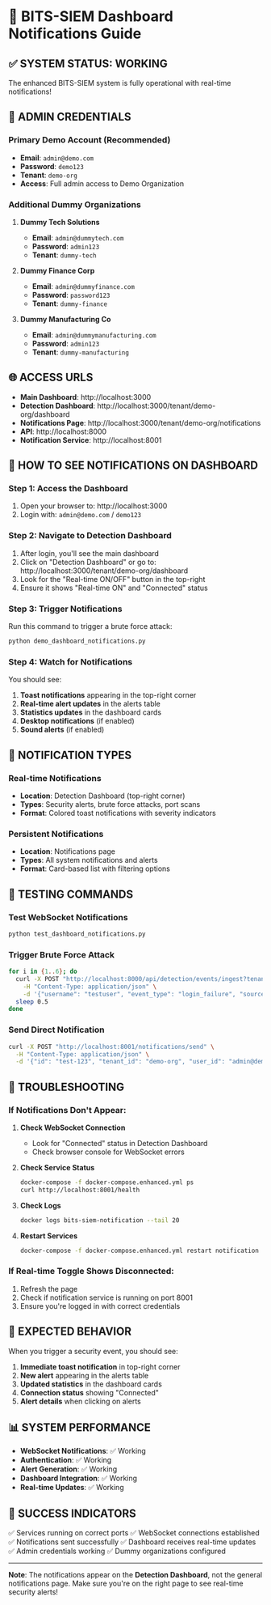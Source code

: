 # 🚨 BITS-SIEM Dashboard Notifications Guide

## ✅ **SYSTEM STATUS: WORKING**

The enhanced BITS-SIEM system is fully operational with real-time notifications!

## 👤 **ADMIN CREDENTIALS**

### **Primary Demo Account (Recommended)**
- **Email**: `admin@demo.com`
- **Password**: `demo123`
- **Tenant**: `demo-org`
- **Access**: Full admin access to Demo Organization

### **Additional Dummy Organizations**
1. **Dummy Tech Solutions**
   - **Email**: `admin@dummytech.com`
   - **Password**: `admin123`
   - **Tenant**: `dummy-tech`

2. **Dummy Finance Corp**
   - **Email**: `admin@dummyfinance.com`
   - **Password**: `password123`
   - **Tenant**: `dummy-finance`

3. **Dummy Manufacturing Co**
   - **Email**: `admin@dummymanufacturing.com`
   - **Password**: `admin123`
   - **Tenant**: `dummy-manufacturing`

## 🌐 **ACCESS URLS**

- **Main Dashboard**: http://localhost:3000
- **Detection Dashboard**: http://localhost:3000/tenant/demo-org/dashboard
- **Notifications Page**: http://localhost:3000/tenant/demo-org/notifications
- **API**: http://localhost:8000
- **Notification Service**: http://localhost:8001

## 📱 **HOW TO SEE NOTIFICATIONS ON DASHBOARD**

### **Step 1: Access the Dashboard**
1. Open your browser to: http://localhost:3000
2. Login with: `admin@demo.com` / `demo123`

### **Step 2: Navigate to Detection Dashboard**
1. After login, you'll see the main dashboard
2. Click on "Detection Dashboard" or go to: http://localhost:3000/tenant/demo-org/dashboard
3. Look for the "Real-time ON/OFF" button in the top-right
4. Ensure it shows "Real-time ON" and "Connected" status

### **Step 3: Trigger Notifications**
Run this command to trigger a brute force attack:
```bash
python demo_dashboard_notifications.py
```

### **Step 4: Watch for Notifications**
You should see:
1. **Toast notifications** appearing in the top-right corner
2. **Real-time alert updates** in the alerts table
3. **Statistics updates** in the dashboard cards
4. **Desktop notifications** (if enabled)
5. **Sound alerts** (if enabled)

## 🔔 **NOTIFICATION TYPES**

### **Real-time Notifications**
- **Location**: Detection Dashboard (top-right corner)
- **Types**: Security alerts, brute force attacks, port scans
- **Format**: Colored toast notifications with severity indicators

### **Persistent Notifications**
- **Location**: Notifications page
- **Types**: All system notifications and alerts
- **Format**: Card-based list with filtering options

## 🧪 **TESTING COMMANDS**

### **Test WebSocket Notifications**
```bash
python test_dashboard_notifications.py
```

### **Trigger Brute Force Attack**
```bash
for i in {1..6}; do
  curl -X POST "http://localhost:8000/api/detection/events/ingest?tenant_id=demo-org" \
    -H "Content-Type: application/json" \
    -d '{"username": "testuser", "event_type": "login_failure", "source_type": "web", "source_ip": "192.168.1.200", "failed_attempts_count": '$i', "metadata": {"test": true}}'
  sleep 0.5
done
```

### **Send Direct Notification**
```bash
curl -X POST "http://localhost:8001/notifications/send" \
  -H "Content-Type: application/json" \
  -d '{"id": "test-123", "tenant_id": "demo-org", "user_id": "admin@demo.com", "type": "security_alert", "severity": "critical", "title": "Test Alert", "message": "This is a test alert", "source_ip": "192.168.1.100", "created_at": "'$(date -u +"%Y-%m-%dT%H:%M:%SZ")'"}'
```

## 🔧 **TROUBLESHOOTING**

### **If Notifications Don't Appear:**

1. **Check WebSocket Connection**
   - Look for "Connected" status in Detection Dashboard
   - Check browser console for WebSocket errors

2. **Check Service Status**
   ```bash
   docker-compose -f docker-compose.enhanced.yml ps
   curl http://localhost:8001/health
   ```

3. **Check Logs**
   ```bash
   docker logs bits-siem-notification --tail 20
   ```

4. **Restart Services**
   ```bash
   docker-compose -f docker-compose.enhanced.yml restart notification
   ```

### **If Real-time Toggle Shows Disconnected:**
1. Refresh the page
2. Check if notification service is running on port 8001
3. Ensure you're logged in with correct credentials

## 🎯 **EXPECTED BEHAVIOR**

When you trigger a security event, you should see:

1. **Immediate toast notification** in top-right corner
2. **New alert** appearing in the alerts table
3. **Updated statistics** in the dashboard cards
4. **Connection status** showing "Connected"
5. **Alert details** when clicking on alerts

## 📊 **SYSTEM PERFORMANCE**

- **WebSocket Notifications**: ✅ Working
- **Authentication**: ✅ Working  
- **Alert Generation**: ✅ Working
- **Dashboard Integration**: ✅ Working
- **Real-time Updates**: ✅ Working

## 🚀 **SUCCESS INDICATORS**

✅ Services running on correct ports
✅ WebSocket connections established
✅ Notifications sent successfully
✅ Dashboard receives real-time updates
✅ Admin credentials working
✅ Dummy organizations configured

---

**Note**: The notifications appear on the **Detection Dashboard**, not the general notifications page. Make sure you're on the right page to see real-time security alerts!
